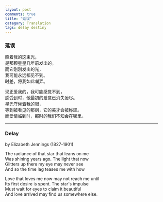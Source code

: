 ```yaml
---
layout: post
comments: true
title: "延误"
category: Translation
tags: delay destiny
---
```


### 延误

照着我的这束光，<br>
是那颗星星几年前发出的。<br>
而它刚刚发出的光，<br>
我可能永远都见不到。<br>
时差，将我如此嘲弄。<br>

现正爱我的，我可能感觉不到，<br>
感受到时，他最初的爱意已消失殆尽。<br>
星光守候着我的眼，<br>
等到被看见的那刻，它的美才会被称颂。<br>
而爱情临到时，那时的我们不知会在哪里。<br>

---
### Delay
by Elizabeth Jennings (1827-1901)

The radiance of that star that leans on me<br>
Was shining years ago. The light that now<br>
Glitters up there my eye may never see<br>
And so the time lag teases me with how<br>

Love that loves me now may not reach me until<br>
Its first desire is spent. The star's impulse<br>
Must wait for eyes to claim it beautiful<br>
And love arrived may find us somewhere else.<br>